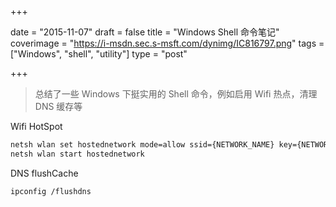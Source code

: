 +++

date = "2015-11-07"
draft = false
title = "Windows Shell 命令笔记"
coverimage = "https://i-msdn.sec.s-msft.com/dynimg/IC816797.png"
tags = ["Windows", "shell", "utility"]
type = "post"

+++

> 总结了一些 Windows 下挺实用的 Shell 命令，例如启用 Wifi 热点，清理 DNS 缓存等

Wifi HotSpot
``` bash
netsh wlan set hostednetwork mode=allow ssid={NETWORK_NAME} key={NETWORK_PASS}
netsh wlan start hostednetwork 
```

DNS flushCache

``` bash
ipconfig /flushdns
```